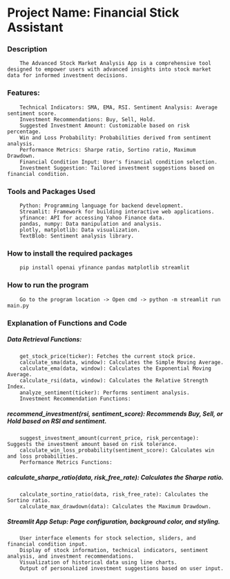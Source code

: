 # Project Name: Financial Stick Assistant
### Description
        The Advanced Stock Market Analysis App is a comprehensive tool designed to empower users with advanced insights into stock market data for informed investment decisions.
        
### Features: 
        Technical Indicators: SMA, EMA, RSI. Sentiment Analysis: Average sentiment score. 
        Investment Recommendations: Buy, Sell, Hold. 
        Suggested Investment Amount: Customizable based on risk percentage. 
        Win and Loss Probability: Probabilities derived from sentiment analysis. 
        Performance Metrics: Sharpe ratio, Sortino ratio, Maximum Drawdown. 
        Financial Condition Input: User's financial condition selection. 
        Investment Suggestion: Tailored investment suggestions based on financial condition.

### Tools and Packages Used
        Python: Programming language for backend development. 
        Streamlit: Framework for building interactive web applications. 
        yfinance: API for accessing Yahoo Finance data. 
        pandas, numpy: Data manipulation and analysis. 
        plotly, matplotlib: Data visualization. 
        TextBlob: Sentiment analysis library.

### How to install the required packages
        pip install openai yfinance pandas matplotlib streamlit

### How to run the program
        Go to the program location -> Open cmd -> python -m streamlit run main.py

### Explanation of Functions and Code
#####   Data Retrieval Functions:
        get_stock_price(ticker): Fetches the current stock price.
        calculate_sma(data, window): Calculates the Simple Moving Average.
        calculate_ema(data, window): Calculates the Exponential Moving Average.
        calculate_rsi(data, window): Calculates the Relative Strength Index.
        analyze_sentiment(ticker): Performs sentiment analysis.
        Investment Recommendation Functions:

#####  recommend_investment(rsi, sentiment_score): Recommends Buy, Sell, or Hold based on RSI and sentiment.
        suggest_investment_amount(current_price, risk_percentage): Suggests the investment amount based on risk tolerance.
        calculate_win_loss_probability(sentiment_score): Calculates win and loss probabilities.
        Performance Metrics Functions:

##### calculate_sharpe_ratio(data, risk_free_rate): Calculates the Sharpe ratio.
        calculate_sortino_ratio(data, risk_free_rate): Calculates the Sortino ratio.
        calculate_max_drawdown(data): Calculates the Maximum Drawdown.

##### Streamlit App Setup: Page configuration, background color, and styling.
        User interface elements for stock selection, sliders, and financial condition input.
        Display of stock information, technical indicators, sentiment analysis, and investment recommendations.
        Visualization of historical data using line charts.
        Output of personalized investment suggestions based on user input.


